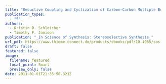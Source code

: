```yaml
---
title: "Reductive Coupling and Cyclization of Carbon–Carbon Multiple Bonds"
publication_types:
  - "5"
authors:
  - Kristin D. Schleicher
  - Timothy F. Jamison
publication: "_In Science of Synthesis: Stereoselective Synthesis_"
url_pdf: https://www.thieme-connect.de/products/ebooks/pdf/10.1055/sos-SD-201-00267.pdf
draft: false
featured: false
image:
  filename: featured
  focal_point: Smart
  preview_only: false
date: 2011-01-01T21:35:50.321Z
---
```

